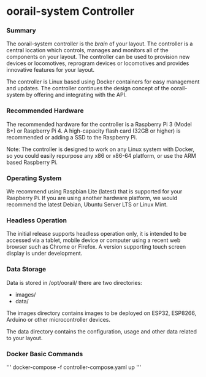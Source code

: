 # oorail-system Controller

### Summary

The oorail-system controller is the *brain* of your layout. The controller is a central location which controls, manages and monitors
all of the components on your layout. The controller can be used to provision new devices or locomotives, reprogram devices or locomotives
and provides innovative features for your layout.

The controller is Linux based using Docker containers for easy management and updates. The controller continues the design concept of the
oorail-system by offering and integrating with the API.

### Recommended Hardware

The recommended hardware for the controller is a Raspberry Pi 3 (Model B+) or Raspberry Pi 4.
A high-capacity flash card (32GB or higher) is recommended or adding a SSD to the Raspberry Pi.

Note: The controller is designed to work on any Linux system with Docker, so you could easily
repurpose any x86 or x86-64 platform, or use the ARM based Raspberry Pi.

### Operating System

We recommend using Raspbian Lite (latest) that is supported for your Raspberry Pi. If you are using another
hardware platform, we would recommend the latest Debian, Ubuntu Server LTS or Linux Mint.

### Headless Operation

The initial release supports headless operation only, it is intended to be accessed via a tablet, mobile device or
computer using a recent web browser such as Chrome or Firefox. A version supporting touch screen display is under
development.

### Data Storage

Data is stored in /opt/oorail/ there are two directories:

 * images/
 * data/

The images directory contains images to be deployed on ESP32, ESP8266, Arduino or other microcontroller devices.

The data directory contains the configuration, usage and other data related to your layout.

### Docker Basic Commands

'''
docker-compose -f controller-compose.yaml up
'''



